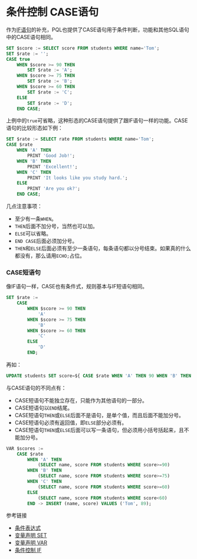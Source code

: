 # 条件控制 CASE语句
作为[IF语句](/pql/if.md)的补充，PQL也提供了CASE语句用于条件判断，功能和其他SQL语句中的CASE语句相同。
```sql
SET $score := SELECT score FROM students WHERE name='Tom';
SET $rate := '';
CASE true
    WHEN $score >= 90 THEN
        SET $rate := 'A';
    WHEN $score >= 75 THEN
        SET $rate := 'B';
    WHEN $score >= 60 THEN
        SET $rate := 'C';
    ELSE
        SET $rate := 'D';
    END CASE;
```
上例中的`true`可省略，这种形态的CASE语句提供了跟IF语句一样的功能。CASE语句的比较形态如下例：
```sql
SET $rate := SELECT rate FROM students WHERE name='Tom';
CASE $rate
    WHEN 'A' THEN
        PRINT 'Good Job!';
    WHEN 'B' THEN
        PRINT 'Excellent!';
    WHEN 'C' THEN
        PRINT 'It looks like you study hard.';
    ELSE
        PRINT 'Are you ok?';
    END CASE;
```
几点注意事项：

* 至少有一条`WHEN`。
* `THEN`后面不加分号，当然也可以加。
* `ELSE`可以省略。
* `END CASE`后面必须加分号。
* `THEN`和`ELSE`后面必须有至少一条语句，每条语句都以分号结束。如果真的什么都没有，那么请用`ECHO;`占位。

### CASE短语句
像IF语句一样，CASE也有条件式，规则基本与IF短语句相同。
```sql
SET $rate := 
    CASE 
        WHEN $score >= 90 THEN 
            'A' 
        WHEN $score >= 75 THEN
            'B'
        WHEN $score >= 60 THEN
            'C' 
        ELSE
            'D'
        END; 
```
再如：
```sql
UPDATE students SET score=${ CASE $rate WHEN 'A' THEN 90 WHEN 'B' THEN  75 WHEN 'C' THEN 60 ELSE 60 END } WHERE name='Tom';   
```
与CASE语句的不同点有：

* CASE短语句不能独立存在，只能作为其他语句的一部分。
* CASE短语句以`END`结尾。
* CASE短语句`THEN`或`ELSE`后面不是语句，是单个值，而且后面不能加分号。
* CASE短语句必须有返回值，即`ELSE`部分必须有。
* CASE短语句`THEN`或`ELSE`后面可以写一条语句，但必须用小括号括起来，且不能加分号。
```sql
VAR $scores := 
    CASE $rate 
        WHEN 'A' THEN
            (SELECT name, score FROM students WHERE score>=90)
        WHEN 'B' THEN
            (SELECT name, score FROM students WHERE score>=75)
        WHEN 'C' THEN
            (SELECT name, score FROM students WHERE score>=60)
        ELSE
            (SELECT name, score FROM students WHERE score<60)
        END -> INSERT (name, score) VALUES ('Tom', 89);
```

参考链接

* [条件表达式](/pql/condition.md)
* [变量声明 SET](/pql/set.md)
* [变量声明 VAR](/pql/var.md)
* [条件控制 IF](/pql/if.md)